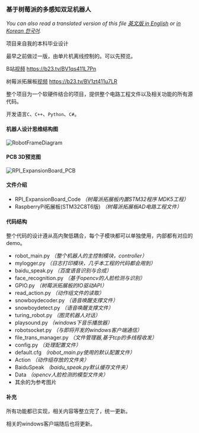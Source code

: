 ### 基于树莓派的多感知双足机器人

_You can also read a translated version of this file [英文版 in English](https://github.com/ClimbSnail/Robot_For_RaspberryPi/blob/master/README_English.md) or [in Korean 한국어]()._

项目来自我的本科毕业设计

最早之前做过一版，由单片机离线控制的。可以先预览。

B站[视频](https://b23.tv/BV1qs411L7Pn) https://b23.tv/BV1qs411L7Pn

树莓派拓展板[视频](https://b23.tv/BV1zt411u7LR) https://b23.tv/BV1zt411u7LR


整个项目为一个软硬件结合的项目，提供整个电路工程文件以及相关功能的所有源代码。

开发语言`C`、`C++`、`Python`、`C#`。

#### 机器人设计思维结构图
![RobotFrameDiagram](https://gitee.com/ClimbSnailQ/Project_Image/raw/master/Robot_For_RaspberryPi/RobotFrameDiagram_mini.png "RobotFrameDiagram_mini.png")
<!-- 
<div align="center">
<img src="https://gitee.com/ClimbSnailQ/Project_Image/raw/master/Robot_For_RaspberryPi/RobotFrameDiagram_mini.png"/>
</div>
-->       

#### PCB 3D预览图
![RPI_ExpansionBoard_PCB](https://gitee.com/ClimbSnailQ/Project_Image/raw/master/Robot_For_RaspberryPi/RPI_ExpansionBoard_PCB.jpg)


#### 文件介绍
* RPI_ExpansionBoard_Code _（树莓派拓展板内置STM32程序 MDK5工程）_
* RaspberryPi拓展板(STM32C8T6版) _（树莓派拓展板AD电路工程文件）_

#### 代码结构
整个代码的设计遵从高内聚低耦合，每个子模块都可以单独使用，内部都有对应的demo。

* robot_main.py _（整个机器人的主控制模块，controller）_
* mylogger.py _（日志打印模块，几乎本工程的代码都会用到）_
* baidu_speak.py _（百度语音识别与合成）_
* face_recognition.py _（基于opencv的人脸检测与识别）_
* GPIO.py _（树莓派拓展板的IO驱动API）_
* read_action.py _（动作组文件的读取）_
* snowboydecoder.py _（语音唤醒支撑文件）_
* snowboydetect.py _（语音唤醒支撑文件）_
* turing_robot.py _（图灵机器人对话）_
* playsound.py _（windows下音乐播放器）_
* robotsocket.py _（与即将开发的windows客户端通信）_
* file_trans_manager.py _（文件管理器,基于tcp的多线程收发）_
* config.py _（处理配置文件）_
* default.cfg _（robot_main.py使用的默认配置文件）_
* Action _（动作组存放的文件夹）_
* BaiduSpeak _（baidu_speak.py默认缓存文件夹）_
* Data _（opencv人脸检测的模型文件夹）_
* 其余的为参考图片

#### 补充

所有功能都已实现，相关内容等整立完了，统一更新。

相关的windows客户端随后也将更新。
